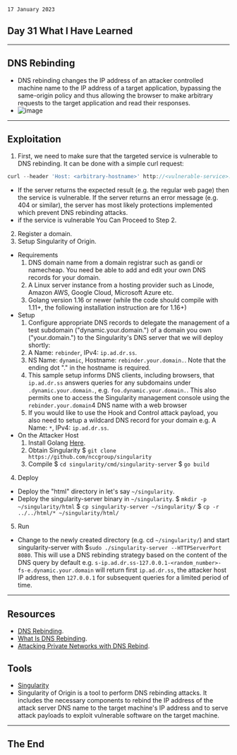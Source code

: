 `17 January 2023`
## **Day 31 What I Have Learned**
***
## **DNS Rebinding**
- DNS rebinding changes the IP address of an attacker controlled machine name to the IP address of a target application, bypassing the same-origin policy and thus allowing the browser to make arbitrary requests to the target application and read their responses.
- ![image](https://unit42.paloaltonetworks.com/wp-content/uploads/2021/08/word-image-62.png)
***
## **Exploitation**
1. First, we need to make sure that the targeted service is vulnerable to DNS rebinding. It can be done with a simple curl request:

``` js
curl --header 'Host: <arbitrary-hostname>' http://<vulnerable-service>:8080
```
- If the server returns the expected result (e.g. the regular web page) then the service is vulnerable. If the server returns an error message (e.g. 404 or similar), the server has most likely protections implemented which prevent DNS rebinding attacks.
- if the service is vulnerable You Can Proceed to Step 2.
2. Register a domain.
3. Setup Singularity of Origin.
- Requirements
  1.  DNS domain name from a domain registrar such as gandi or namecheap. You need be able to add and edit your own DNS records for your domain.
  2. A Linux server instance from a hosting provider such as Linode, Amazon AWS, Google Cloud, Microsoft Azure etc.
  3. Golang version 1.16 or newer (while the code should compile with 1.11+, the following installation instruction are for 1.16+)
- Setup
  1. Configure appropriate DNS records to delegate the management of a test subdomain ("dynamic.your.domain.") of a domain you own ("your.domain.") to the Singularity's DNS server that we will deploy shortly:
  2. A Name: `rebinder`, IPv4: `ip.ad.dr.ss`.
  3. NS Name: `dynamic`, Hostname: `rebinder.your.domain.`. Note that the ending dot "." in the hostname is required.
  4. This sample setup informs DNS clients, including browsers, that `ip.ad.dr.ss` answers queries for any subdomains under `.dynamic.your.domain.`, e.g. `foo.dynamic.your.domain.`. This also permits one to access the Singularity management console using the `rebinder.your.domain`4 DNS name with a web browser
  5. If you would like to use the Hook and Control attack payload, you also need to setup a wildcard DNS record for your domain e.g. A Name: `*`, IPv4: `ip.ad.dr.ss`.
- On the Attacker Host
  1. Install Golang [Here](https://golang.org/doc/install).
  2. Obtain Singularity
  $ `git clone https://github.com/nccgroup/singularity`
  3. Compile
  $ `cd singularity/cmd/singularity-server`
 $ `go build`
 4. Deploy
 - Deploy the "html" directory in let's say `~/singularity`.
 - Deploy the singularity-server binary in `~/singularity`.
  $ `mkdir -p ~/singularity/html`
 $ `cp singularity-server ~/singularity/`
 $ `cp -r ../../html/* ~/singularity/html/`
5. Run
- Change to the newly created directory (e.g. cd `~/singularity/`) and start singularity-server with $`sudo ./singularity-server --HTTPServerPort  8080`. This will use a DNS rebinding strategy based on the content of the DNS query by default e.g. `s-ip.ad.dr.ss-127.0.0.1-<random_number>-fs-e.dynamic.your.domain` will return first `ip.ad.dr.ss`, the attacker host IP address, then `127.0.0.1` for subsequent queries for a limited period of time.
***
## **Resources**
- [DNS Rebinding](https://unit42.paloaltonetworks.com/dns-rebinding/).
- [What Is DNS Rebinding](https://www.paloaltonetworks.com/cyberpedia/what-is-dns-rebinding).
- [Attacking Private Networks with DNS Rebind](https://medium.com/@brannondorsey/attacking-private-networks-from-the-internet-with-dns-rebinding-ea7098a2d325).
## **Tools**
- [Singularity](http://rebind.it/singularity.html)
- Singularity of Origin is a tool to perform DNS rebinding attacks. It includes the necessary components to rebind the IP address of the attack server DNS name to the target machine's IP address and to serve attack payloads to exploit vulnerable software on the target machine.
***
## **The End**